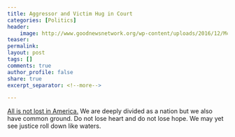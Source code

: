 ```yaml
---
title: Aggressor and Victim Hug in Court
categories: [Politics]
header:
    image: http://www.goodnewsnetwork.org/wp-content/uploads/2016/12/Mcgraw-and-Jones-Youtube.jpg
teaser: 
permalink: 
layout: post
tags: []
comments: true
author_profile: false
share: true
excerpt_separator: <!--more-->

---
```


[All is not lost in America.](http://time.com/4603437/donald-trump-supporter-protester-hug/) We are deeply divided as a nation but we also have common ground. Do not lose heart and do not lose hope. We may yet see justice roll down like waters.
